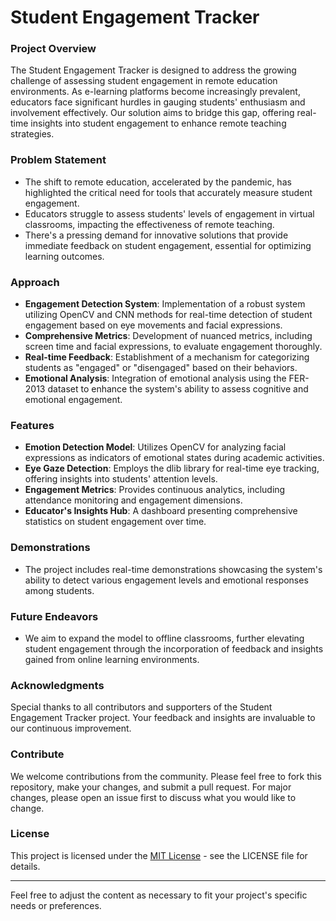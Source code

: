 # Student Engagement Tracker

### Project Overview
The Student Engagement Tracker is designed to address the growing challenge of assessing student engagement in remote education environments. As e-learning platforms become increasingly prevalent, educators face significant hurdles in gauging students' enthusiasm and involvement effectively. Our solution aims to bridge this gap, offering real-time insights into student engagement to enhance remote teaching strategies.

### Problem Statement
- The shift to remote education, accelerated by the pandemic, has highlighted the critical need for tools that accurately measure student engagement.
- Educators struggle to assess students' levels of engagement in virtual classrooms, impacting the effectiveness of remote teaching.
- There's a pressing demand for innovative solutions that provide immediate feedback on student engagement, essential for optimizing learning outcomes.

### Approach
- **Engagement Detection System**: Implementation of a robust system utilizing OpenCV and CNN methods for real-time detection of student engagement based on eye movements and facial expressions.
- **Comprehensive Metrics**: Development of nuanced metrics, including screen time and facial expressions, to evaluate engagement thoroughly.
- **Real-time Feedback**: Establishment of a mechanism for categorizing students as "engaged" or "disengaged" based on their behaviors.
- **Emotional Analysis**: Integration of emotional analysis using the FER-2013 dataset to enhance the system's ability to assess cognitive and emotional engagement.

### Features
- **Emotion Detection Model**: Utilizes OpenCV for analyzing facial expressions as indicators of emotional states during academic activities.
- **Eye Gaze Detection**: Employs the dlib library for real-time eye tracking, offering insights into students' attention levels.
- **Engagement Metrics**: Provides continuous analytics, including attendance monitoring and engagement dimensions.
- **Educator's Insights Hub**: A dashboard presenting comprehensive statistics on student engagement over time.

### Demonstrations
- The project includes real-time demonstrations showcasing the system's ability to detect various engagement levels and emotional responses among students.

### Future Endeavors
- We aim to expand the model to offline classrooms, further elevating student engagement through the incorporation of feedback and insights gained from online learning environments.

### Acknowledgments
Special thanks to all contributors and supporters of the Student Engagement Tracker project. Your feedback and insights are invaluable to our continuous improvement.

### Contribute
We welcome contributions from the community. Please feel free to fork this repository, make your changes, and submit a pull request. For major changes, please open an issue first to discuss what you would like to change.

### License
This project is licensed under the [MIT License](LICENSE.md) - see the LICENSE file for details.

---

Feel free to adjust the content as necessary to fit your project's specific needs or preferences.
